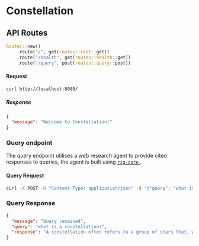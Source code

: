 # Constellation

## API Routes

```rust
Router::new()
    .route("/", get(routes::root::get))
    .route("/health", get(routes::health::get))
    .route("/query", post(routes::query::post))
```

#### Request

```bash
curl http://localhost:8080/
```

##### Response

```json
{
  "message": "Welcome to Constellation!"
}
```

### Query endpoint

The query endpoint utilises a web research agent to provide cited responses to queries, the agent is built using [`rig-core` ](https://github.com/0xPlaygrounds/rig/tree/main).

#### Query Request

```bash
curl -X POST -H "Content-Type: application/json" -d '{"query": "what is a constellation?"}' http://localhost:8080/query
```

### Query Response

```json
{
  "message": "Query received",
  "query": "what is a constellation?",
  "response": "A constellation often refers to a group of stars that, when lines are drawn between them, resemble a certain shape that has been named. These stars are far from Earth and are not connected to each other. Some stars in a constellation may be close together, while others are very distant. However, if you were to draw lines in the sky between the stars—like a dot-to-dot puzzle—and use a lot of imagination, the picture would look like a specific object, animal, or person[^1^].\n\nOver time and across different cultures, constellations have been given various names, largely based on what people thought the star patterns resembled. Constellations are influenced by geographical location and time of the year. Nowadays, astronomers still use constellations to name stars and meteor showers[^1^].\n\n[^1^]: https://spaceplace.nasa.gov/constellations/en/"
}
```
